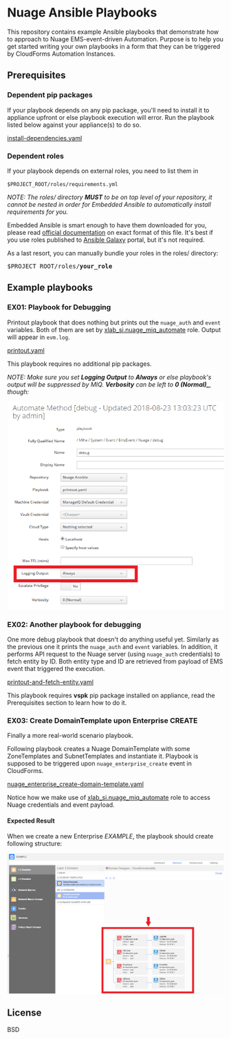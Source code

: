 # Nuage Ansible Playbooks
This repository contains example Ansible playbooks that demonstrate how to
approach to Nuage EMS-event-driven Automation. Purpose is to help you get
started writing your own playbooks in a form that they can be triggered by
CloudForms Automation Instances.

## Prerequisites
### Dependent pip packages
If your playbook depends on any pip package, you'll need to install it to appliance
upfront or else playbook execution will error. Run the playbook listed below against
your appliance(s) to do so.

[install-dependencies.yaml](./install-dependencies.yaml)

### Dependent roles
If your playbook depends on external roles, you need to list them in

```
$PROJECT_ROOT/roles/requirements.yml
```

*NOTE: The roles/ directory **MUST** to be on top level of your repository, it cannot
be nested in order for Embedded Ansible to automatically install requirements for you.*

Embedded Ansible is smart enough to have them downloaded for you, please read
[official documentation](https://docs.ansible.com/ansible/devel/reference_appendices/galaxy.html#installing-multiple-roles-from-a-file)
on exact format of this file. It's best if you use roles published
to [Ansible Galaxy](https://galaxy.ansible.com/) portal, but it's not required.

As a last resort, you can manually bundle your roles in the roles/ directory:

<pre>
$PROJECT_ROOT/roles/<b>your_role</b>
</pre>

## Example playbooks
### EX01: Playbook for Debugging
Printout playbook that does nothing but prints out the `nuage_auth` and `event` variables.
Both of them are set by [xlab_si.nuage_miq_automate][] role. Output will appear in `evm.log`.
 
[printout.yaml](./printout.yaml)

This playbook requires no additional pip packages. 

*NOTE: Make sure you set **Logging Output** to **Always** or else playbook's output will
be suppressed by MIQ. **Verbosity** can be left to **0 (Normal)_**, though:*

![Set Logging Output](./docs/printout.png)

### EX02: Another playbook for debugging
One more debug playbook that doesn't do anything useful yet. Similarly as the previous one
it prints the `nuage_auth` and `event` variables. In addition, it performs API request to
the Nuage server (using `nuage_auth` credentials) to fetch entity by ID. Both entity
type and ID are retrieved from payload of EMS event that triggered the execution.

[printout-and-fetch-entity.yaml](./printout-and-fetch-entity.yaml)

This playbook requires **vspk** pip package installed on appliance, read the Prerequisites
section to learn how to do it. 

### EX03: Create DomainTemplate upon Enterprise CREATE
Finally a more real-world scenario playbook.

Following playbook creates a Nuage DomainTemplate with some ZoneTemplates and
SubnetTemplates and instantiate it. Playbook is supposed to be triggered upon
`nuage_enterprise_create` event in CloudForms.

[nuage_enterprise_create-domain-template.yaml](./nuage_enterprise_create-domain-template.yaml)

Notice how we make use of 
[xlab_si.nuage_miq_automate][]
role to access Nuage credentials and event payload.

#### Expected Result
When we create a new Enterprise _EXAMPLE_, the playbook should create following
structure:
 
![Expected Result](./docs/nuage_enterprise_create-domain-template.png)

[xlab_si.nuage_miq_automate]: https://galaxy.ansible.com/xlab_si/nuage_miq_automate

## License
BSD
